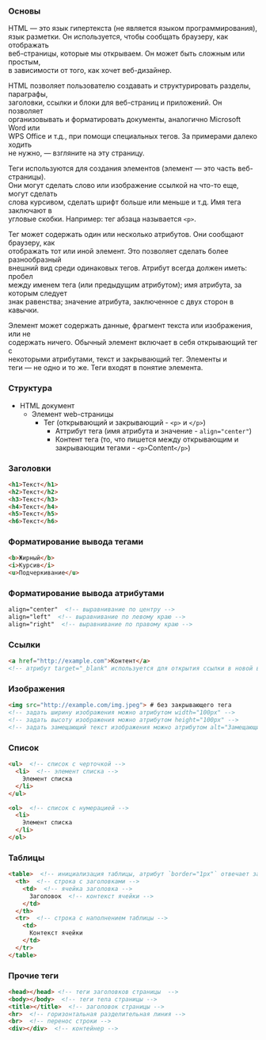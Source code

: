 ### Основы

HTML — это язык гипертекста (не является языком программирования), <br>
язык разметки. Он используется, чтобы сообщать браузеру, как отображать <br>
веб-страницы, которые мы открываем. Он может быть сложным или простым, <br>
в зависимости от того, как хочет веб-дизайнер.

HTML позволяет пользователю создавать и структурировать разделы, параграфы, <br>
заголовки, ссылки и блоки для веб-страниц и приложений. Он позволяет <br>
организовывать и форматировать документы, аналогично Microsoft Word или <br>
WPS Office и т.д., при помощи специальных тегов.  За примерами далеко ходить <br>
не нужно, — взгляните на эту страницу.

Теги используются для создания элементов (элемент — это часть веб-страницы). <br>
Они могут сделать слово или изображение ссылкой на что-то еще, могут сделать <br>
слова курсивом, сделать шрифт больше или меньше и т.д. Имя тега заключают в <br>
угловые скобки. Например: тег абзаца называется `<p>`.

Тег может содержать один или несколько атрибутов. Они сообщают браузеру, как <br>
отображать тот или иной элемент. Это позволяет сделать более разнообразный <br>
внешний вид среди одинаковых тегов. Атрибут всегда должен иметь: пробел <br>
между именем тега (или предыдущим атрибутом); имя атрибута, за которым следует <br>
знак равенства; значение атрибута, заключенное с двух сторон в кавычки.

Элемент может содержать данные, фрагмент текста или изображения, или не <br>
содержать ничего. Обычный элемент включает в себя открывающий тег с <br>
некоторыми атрибутами, текст и закрывающий тег. Элементы и <br>
теги — не одно и то же. Теги входят в понятие элемента.

### Структура
- HTML документ
  - Элемент web-страницы
    - Тег (открывающий и закрывающий - `<p>` и `</p>`)
      - Аттрибут тега (имя атрибута и значение - `align="center"`)
      - Контент тега (то, что пишется между открывающим и закрывающим тегами - `<p>`Content`</p>`)

### Заголовки
```html
<h1>Текст</h1>
<h2>Текст</h2>
<h3>Текст</h3>
<h4>Текст</h4>
<h5>Текст</h5>
<h6>Текст</h6>
```

### Форматирование вывода тегами
```html
<b>Жирный</b>
<i>Курсив</i>
<u>Подчеркивание</u>
```

### Форматирование вывода атрибутами
```html
align="center"  <!-- выравнивание по центру -->
align="left"  <!-- выравнивание по левому краю -->
align="right"  <!-- выравнивание по правому краю -->
```

### Ссылки
```html
<a href="http://example.com">Контент</a>
<!-- атрибут target="_blank" используется для открытия ссылки в новой вкладке -->
```

### Изображения
```html
<img src="http://example.com/img.jpeg"> # без закрывающего тега
<!-- задать ширину изображения можно атрибутом width="100px" -->
<!-- задать высоту изображения можно атрибутом height="100px" -->
<!-- задать замещающий текст изображения можно атрибутом alt="Замещающий текст" -->
```

### Список 
```html
<ul>  <!-- список с черточкой -->
  <li>  <!-- элемент списка -->
    Элемент списка
  </li>
</ul>

<ol>  <!-- список с нумерацией -->
  <li>
    Элемент списка
  </li>
</ol>
```

### Таблицы

```html
<table>  <!-- инициализация таблицы, атрибут `border="1px"` отвечает за ширину границ таблицы -->
  <th>  <!-- строка с заголовками -->
    <td>  <!-- ячейка заголовка -->
      Заголовок  <!-- контекст ячейки -->
    </td>
  </th>
  <tr>  <!-- строка с наполнением таблицы -->
    <td>
      Контекст ячейки
    </td>
  </tr>
</table>
```

### Прочие теги
```html
<head></head> <!-- теги заголовков страницы  -->
<body></body>  <!-- теги тела страницы -->
<title></title>  <!-- заголовок страницы -->
<hr>  <!-- горизонтальная разделительная линия -->
<br>  <!-- перенос строки -->
<div></div>  <!-- контейнер -->
```